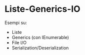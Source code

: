 # Liste-Generics-IO

Esempi su:
- Liste
- Generics (con IEnumerable)
- File I/O
- Serialization/Deserialization
